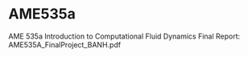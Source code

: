# AME535a
AME 535a Introduction to Computational Fluid Dynamics
Final Report: AME535A_FinalProject_BANH.pdf
